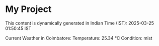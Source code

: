 # My Project

This content is dynamically generated in Indian Time (IST): 2025-03-25 01:50:45 IST


Current Weather in Coimbatore:
Temperature: 25.34 °C
Condition: mist
